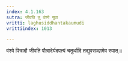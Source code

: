 ```yaml
---
index: 4.1.163
sutra: जीवति तु वंश्ये युवा
vritti: laghusiddhantakaumudi
vrittiindex: 1013

---
```

वंश्ये पित्रादौ जीवति पौत्रादेर्यदपत्यं चतुर्थादि तद्युवसञ्ज्ञमेव स्यात्॥